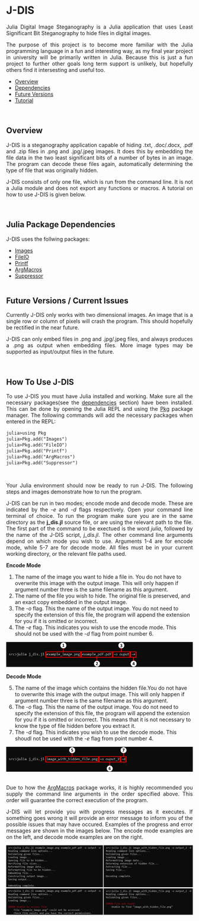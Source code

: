 # J-DIS
<p align="justify">
Julia Digital Image Steganography is a Julia application that uses Least Significant Bit Steganography to hide files in digital images.
</p>
<p align="justify">
The purpose of this project is to become more familiar with the Julia programming language in a fun and interesting way, as my final year project in university will be primarily written in Julia. Because this is just a fun project to further other goals long term support is unlikely, but hopefully others find it intersesting and useful too.
<ul>
<li><a href="#overview" title="Overview">Overview</a></li>
<li><a href="#julia-package-dependencies" title="Julia Package Dependencies">Dependencies</a></li>
<li><a href="#future-versions--current-issues" title="Future Versions / Current Issues">Future Versions</a></li>
<li><a href=(#how-to-use-j-dis"" title="How To Use J-DIS">Tutorial</a></li>
</ul>
</p>
<br>

## Overview
<p align="justify">
J-DIS is a steganography application capable of hiding .txt, .doc/.docx, .pdf and .zip files in .png and .jpg/.jpeg images. It does this by embedding the file data in the two least significant bits of a number of bytes in an image. The program can decode these files again, automatically determining the type of file that was originally hidden.
</p>
<p align="justify">
J-DIS consists of only one file, which is run from the command line. It is not a Julia module and does not export any functions or macros. A tutorial on how to use J-DIS is given below.
</p><br>

## Julia Package Dependencies
J-DIS uses the follwing packages:
- [Images](https://juliaimages.org/latest/ "JuliaImages")
- [FileIO](https://github.com/JuliaIO/FileIO.jl "JuliaIO/FileIO")
- [Printf](https://docs.julialang.org/en/v1/stdlib/Printf/ "Printf")
- [ArgMacros](https://github.com/zachmatson/ArgMacros.jl "ArgMacros")
- [Suppressor](https://github.com/JuliaIO/Suppressor.jl "JuliaIO/Suppressor")
<br><br>

## Future Versions / Current Issues
<p align="justify">
Currently J-DIS only works with two dimensional images. An image that is a single row or column of pixels will crash the program. This should hopefully be rectified in the near future.
</p>
<p align="justify">
J-DIS can only embed files in .png and .jpg/.jpeg files, and always produces a .png as output when embedding files. More image types may be supported as input/output files in the future.
</p>  
<br>

## How To Use J-DIS
<p align="justify">
To use J-DIS you must have Julia installed and working. Make sure all the necessary packages(see the <a href="#julia-package-dependencies" title="Julia Package Dependencies">dependencies</a> section) have been installed. This can be done by opening the Julia REPL and using the <a href="https://docs.julialang.org/en/v1/stdlib/Pkg/" title="Pkg Documentation">Pkg</a> package manager. The following commands will add the necessary packages when entered in the REPL:
</p>
<pre><code>julia>using Pkg
julia>Pkg.add("Images")
julia>Pkg.add("FileIO")
julia>Pkg.add("Printf")
julia>Pkg.add("ArgMacros")
julia>Pkg.add("Suppressor")
</code></pre>
<br>
<p align="justify">
Your Julia environment should now be ready to run J-DIS. The following steps and images demonstrate how to run the program.
</p>
<p align="justify">
J-DIS can be run in two modes; encode mode and decode mode. These are indicated by the <i>-e</i> and <i>-d</i> flags respectively.  Open your command line terminal of choice. To run the program make sure you are in the same directory as the <b>j_dis.jl</b> source file, or are using the relevant path to the file. The first part of the command to be exectued is the word <i>julia</i>, followed by the name of the J-DIS script, <i>j_dis.jl</i>. The other command line arguments depend on which mode you wish to use. Arguments 1-4 are for encode mode, while 5-7 are for decode mode. All files must be in your current working directory, or the relevant file paths used.
</p>
<b>Encode Mode</b>
<ol>
<li>The name of the image you want to hide a file in. You do not have to overwrite this image with the output image. This will only happen if argument number three is the same filename as this argument.</li>
<li>The name of the file you wish to hide. The original file is preserved, and an exact copy embedded in the output image.</li>
<li>The <i>-o</i> flag. This the name of the output image. You do not need to specify the extension of this file, the program will append the extension for you if it is omitted or incorrect.</li>
<li>The <i>-e</i> flag. This indicates you wish to use the encode mode. This should not be used with the <i>-d</i> flag from point number 6.</li>
</ol>

![Encode Mode Example](img/encode_example.png)

<b>Decode Mode</b>
<ol start="5">
<li>The name of the image which contains the hidden file.You do not have to overwrite this image with the output image. This will only happen if argument number three is the same filename as this argument.</li>
<li>The <i>-o</i> flag. This the name of the output image. You do not need to specify the extension of this file, the program will append the extension for you if it is omitted or incorrect. This means that it is not necessary to know the type of file hidden before you extract it.</li>
<li>The <i>-d</i> flag. This indicates you wish to use the decode mode. This shoudl not be used with the <i>-e</i> flag from point number 4.</li>
</ol>

![Decode Mode Example](img/decode_example.png)<br><br>
<p align="justify">
Due to how the <a href="https://github.com/zachmatson/ArgMacros.jl" title="ArgMacros">ArgMacros</a> package works, it is highly recommended you supply the command line arguments in the order specified above. This order will guarantee the correct execution of the program.
</p>
<p align="justify">
J-DIS will let provide you with progress messages as it executes. If something goes wrong it will provide an error message to inform you of the possible issues that may have occured. Examples of the progress and error messages are shown in the images below. The encode mode examples are on the left, and decode mode examples are on the right.
</p>

![Progress Messages](img/success.png)<br>
![Error Messages](img/error.png)
